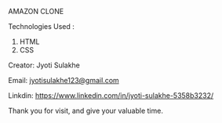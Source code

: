 AMAZON CLONE



Technologies Used :

1. HTML
2. CSS



Creator:
Jyoti Sulakhe

Email: jyotisulakhe123@gmail.com

Linkdin: https://www.linkedin.com/in/jyoti-sulakhe-5358b3232/




Thank you for visit, and give your valuable time.

